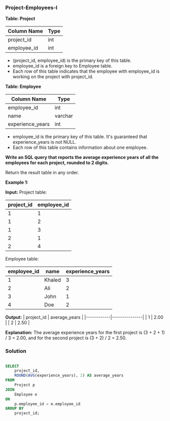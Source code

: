 ### Project-Employees-I
**Table: Project**

| Column Name  | Type  |
|--------------|-------|
| project_id   | int   |
| employee_id  | int   |

- (project_id, employee_id) is the primary key of this table.
- employee_id is a foreign key to Employee table.
- Each row of this table indicates that the employee with employee_id is working on the project with project_id.

**Table: Employee**

| Column Name       | Type    |
|-------------------|---------|
| employee_id       | int     |
| name              | varchar |
| experience_years | int     |

- employee_id is the primary key of this table. It's guaranteed that experience_years is not NULL.
- Each row of this table contains information about one employee.

**Write an SQL query that reports the average experience years of all the employees for each project, rounded to 2 digits.**

Return the result table in any order.

**Example 1:**

**Input:**
Project table:

| project_id | employee_id |
|------------|-------------|
| 1          | 1           |
| 1          | 2           |
| 1          | 3           |
| 2          | 1           |
| 2          | 4           |

Employee table:

| employee_id | name   | experience_years |
|-------------|--------|------------------|
| 1           | Khaled | 3                |
| 2           | Ali    | 2                |
| 3           | John   | 1                |
| 4           | Doe    | 2                |

**Output:**
| project_id | average_years |
|------------|---------------|
| 1          | 2.00          |
| 2          | 2.50          |

**Explanation:** The average experience years for the first project is (3 + 2 + 1) / 3 = 2.00, and for the second project is (3 + 2) / 2 = 2.50.


### Solution
```sql

SELECT
    project_id,
    ROUND(AVG(experience_years), 2) AS average_years
FROM
    Project p
JOIN
    Employee e
ON
    p.employee_id = e.employee_id
GROUP BY
    project_id;

